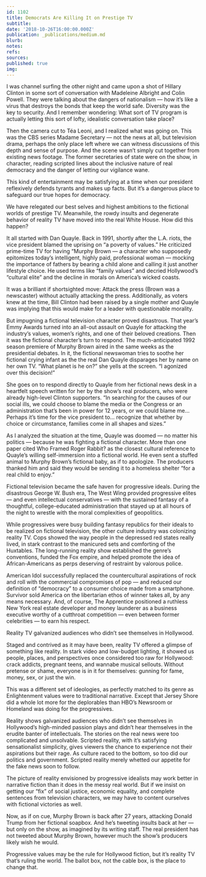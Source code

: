 ```yaml
---
id: 1102
title: Democrats Are Killing It on Prestige TV
subtitle: 
date: '2018-10-26T16:00:00.000Z'
publication: _publications/medium.md
blurb: 
notes: 
refs: 
sources: 
published: true
img: 
---
```

I was channel surfing the other night and came upon a shot of Hillary Clinton in some sort of conversation with Madeleine Albright and Colin Powell. They were talking about the dangers of nationalism — how it’s like a virus that destroys the bonds that keep the world safe. Diversity was the key to security. And I remember wondering: What sort of TV program is actually letting this sort of lofty, idealistic conversation take place?

Then the camera cut to Téa Leoni, and I realized what was going on. This was the CBS series Madame Secretary — not the news at all, but television drama, perhaps the only place left where we can witness discussions of this depth and sense of purpose. And the scene wasn’t simply cut together from existing news footage. The former secretaries of state were on the show, in character, reading scripted lines about the inclusive nature of real democracy and the danger of letting our vigilance wane.

This kind of entertainment may be satisfying at a time when our president reflexively defends tyrants and makes up facts. But it’s a dangerous place to safeguard our true hopes for democracy.

We have relegated our best selves and highest ambitions to the fictional worlds of prestige TV. Meanwhile, the rowdy insults and degenerate behavior of reality TV have moved into the real White House. How did this happen?

It all started with Dan Quayle. Back in 1991, shortly after the L.A. riots, the vice president blamed the uprising on “a poverty of values.” He criticized prime-time TV for having “Murphy Brown — a character who supposedly epitomizes today’s intelligent, highly paid, professional woman — mocking the importance of fathers by bearing a child alone and calling it just another lifestyle choice. He used terms like “family values” and decried Hollywood’s “cultural elite” and the decline in morals on America’s wicked coasts.

It was a brilliant if shortsighted move: Attack the press (Brown was a newscaster) without actually attacking the press. Additionally, as voters knew at the time, Bill Clinton had been raised by a single mother and Quayle was implying that this would make for a leader with questionable morality.

But impugning a fictional television character proved disastrous. That year’s Emmy Awards turned into an all-out assault on Quayle for attacking the industry’s values, women’s rights, and one of their beloved creations. Then it was the fictional character’s turn to respond. The much-anticipated 1992 season premiere of Murphy Brown aired in the same weeks as the presidential debates. In it, the fictional newswoman tries to soothe her fictional crying infant as the the real Dan Quayle disparages her by name on her own TV. “What planet is he on?” she yells at the screen. “I agonized over this decision!”

She goes on to respond directly to Quayle from her fictional news desk in a heartfelt speech written for her by the show’s real producers, who were already high-level Clinton supporters. “In searching for the causes of our social ills, we could choose to blame the media or the Congress or an administration that’s been in power for 12 years, or we could blame me… Perhaps it’s time for the vice president to… recognize that whether by choice or circumstance, families come in all shapes and sizes.”

As I analyzed the situation at the time, Quayle was doomed — no matter his politics — because he was fighting a fictional character. More than one paper cited Who Framed Roger Rabbit? as the closest cultural reference to Quayle’s willing self-immersion into a fictional world. He even sent a stuffed animal to Murphy Brown’s fictional baby, as if to apologize. The producers thanked him and said they would be sending it to a homeless shelter “for a real child to enjoy.”

Fictional television became the safe haven for progressive ideals. During the disastrous George W. Bush era, The West Wing provided progressive elites — and even intellectual conservatives — with the sustained fantasy of a thoughtful, college-educated administration that stayed up at all hours of the night to wrestle with the moral complexities of geopolitics.

While progressives were busy building fantasy republics for their ideals to be realized on fictional television, the other culture industry was colonizing reality TV. Cops showed the way people in the depressed red states really lived, in stark contrast to the manicured sets and comforting of the Huxtables. The long-running reality show established the genre’s conventions, funded the Fox empire, and helped promote the idea of African-Americans as perps deserving of restraint by valorous police.

American Idol successfully replaced the countercultural aspirations of rock and roll with the commercial compromises of pop — and reduced our definition of “democracy” to a consumer choice made from a smartphone. Survivor sold America on the libertarian ethos of winner takes all, by any means necessary. And, of course, The Apprentice positioned a ruthless New York real estate developer and money launderer as a business executive worthy of a cutthroat competition — even between former celebrities — to earn his respect.

Reality TV galvanized audiences who didn’t see themselves in Hollywood.

Staged and contrived as it may have been, reality TV offered a glimpse of something like reality. In stark video and low-budget lighting, it showed us people, places, and perspectives once considered too raw for Hollywood: crack addicts, pregnant teens, and wannabe musical sellouts. Without pretense or shame, everyone is in it for themselves: gunning for fame, money, sex, or just the win.

This was a different set of ideologies, as perfectly matched to its genre as Enlightenment values were to traditional narrative. Except that Jersey Shore did a whole lot more for the deplorables than HBO’s Newsroom or Homeland was doing for the progressives.

Reality shows galvanized audiences who didn’t see themselves in Hollywood’s high-minded passion plays and didn’t hear themselves in the erudite banter of intellectuals. The stories on the real news were too complicated and unsolvable. Scripted reality, with it’s satisfying sensationalist simplicity, gives viewers the chance to experience not their aspirations but their rage. As culture raced to the bottom, so too did our politics and government. Scripted reality merely whetted our appetite for the fake news soon to follow.

The picture of reality envisioned by progressive idealists may work better in narrative fiction than it does in the messy real world. But if we insist on getting our “fix” of social justice, economic equality, and complete sentences from television characters, we may have to content ourselves with fictional victories as well.

Now, as if on cue, Murphy Brown is back after 27 years, attacking Donald Trump from her fictional soapbox. And he’s tweeting insults back at her — but only on the show, as imagined by its writing staff. The real president has not tweeted about Murphy Brown, however much the show’s producers likely wish he would.

Progressive values may be the rule for Hollywood fiction, but it’s reality TV that’s ruling the world. The ballot box, not the cable box, is the place to change that.
